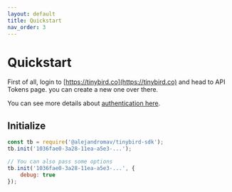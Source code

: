 ```yaml
---
layout: default
title: Quickstart
nav_order: 3
---
```


# Quickstart

First of all, login to [https://tinybird.co](https://tinybird.co) and head to API Tokens page. you can create a new one over there.

You can see more details about [authentication here](./authentication.markdown).

## Initialize
```js
const tb = require('@alejandromav/tinybird-sdk');
tb.init('1036fae0-3a28-11ea-a5e3-...');

// You can also pass some options
tb.init('1036fae0-3a28-11ea-a5e3-...', {
    debug: true
});
```
